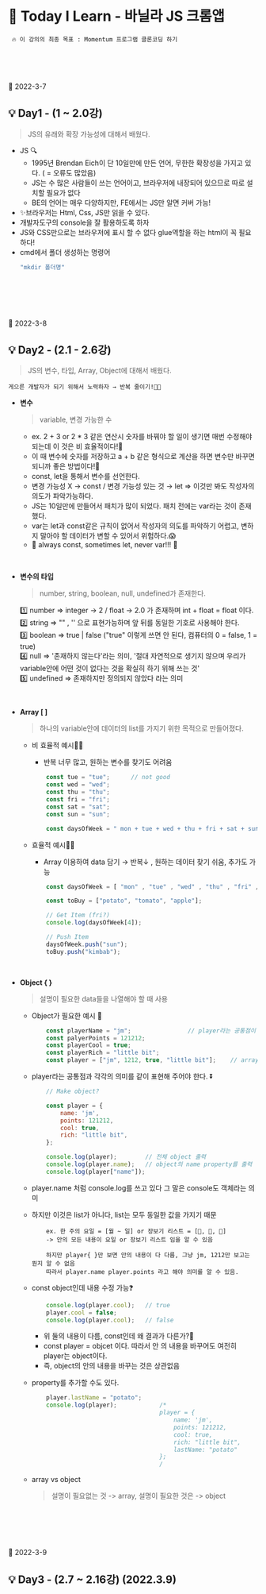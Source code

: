 # 📓 Today I Learn - 바닐라 JS 크롬앱
``` 
 🔥 이 강의의 최종 목표 : Momentum 프로그램 클론코딩 하기  
 ```   


<br/>
<br/>
<br/>  

📅 2022-3-7
## **💡 Day1 - (1 ~ 2.0강)**  

> JS의 유래와 확장 가능성에 대해서 배웠다.  

- JS 🔍
    - 1995년 Brendan Eich이 단 10일만에 만든 언어, 무한한 확장성을 가지고 있다. ( = 오류도 많았음)
    - JS는 수 많은 사람들이 쓰는 언어이고, 브라우저에 내장되어 있으므로 따로 설치할 필요가 없다
    - BE의 언어는 매우 다양하지만, FE에서는 JS만 알면 커버 가능!
- ✨브라우저는 Html, Css, JS만 읽을 수 있다.   
- 개발자도구의 console을 잘 활용하도록 하자
- JS와 CSS만으로는 브라우저에 표시 할 수 없다 glue역할을 하는 html이 꼭 필요하다!
- cmd에서 폴더 생성하는 명령어  
    ```cmd
    "mkdir 폴더명"
    ```

<br/>
<br/>
<br/>
<br/>


📅 2022-3-8
## **💡 Day2 - (2.1 - 2.6강)** 

> JS의 변수, 타입, Array, Object에 대해서 배웠다.

    게으른 개발자가 되기 위해서 노력하자 → 반복 줄이기!👩‍💻  

- **변수**
    > variable, 변경 가능한 수  

    - ex. 2 + 3 or 2 * 3 같은 연산시 숫자를 바꿔야 할 일이 생기면 매번 수정해야 되는데 이 것은 비 효율적이다!🤔
    - 이 때 변수에 숫자를 저장하고 a + b 같은 형식으로 계산을 하면 변수만 바꾸면 되니까 좋은 방법이다!🤗
    - const, let을 통해서 변수를 선언한다.
    - 변경 가능성 X → const / 변경 가능성 있는 것 → let  =>  이것만 봐도 작성자의 의도가 파악가능하다.
    - JS는 10일만에 만들어서 패치가 많이 되었다. 패치 전에는 var라는 것이 존재했다.
    - var는 let과 const같은 규칙이 없어서 작성자의 의도를 파악하기 어렵고, 변하지 말아야 할 데이터가 변할 수 있어서 위험하다.😱
    - 📌 always const, sometimes let, never var!!! 📌   

<br/>

- **변수의 타입**
    > number, string, boolean, null, undefined가 존재한다.

    1️⃣ number ⇒ integer → 2 / float → 2.0 가 존재하며 int + float = float 이다.  
    2️⃣ string ⇒ "" , '' 으로 표현가능하며 앞 뒤를 동일한 기호로 사용해야 한다.  
    3️⃣ boolean ⇒ true | false ("true" 이렇게 쓰면 안 된다, 컴퓨터의 0 = false, 1 = true)  
    4️⃣ null ⇒ '존재하지 않는다'라는 의미, '절대 자연적으로 생기지 않으며 우리가 variable안에 어떤 것이 없다는 것을 확실히 하기 위해 쓰는 것'  
    5️⃣ undefined ⇒ 존재하지만 정의되지 않았다 라는 의미  

<br/>

- **Array [ ]**
    > 하나의 variable안에 데이터의 list를 가지기 위한 목적으로 만들어졌다.    
    - 비 효율적 예시🙅‍♀️  
        - 반복 너무 많고, 원하는 변수를 찾기도 어려움    
        ```JavaScript
            const tue = "tue";      // not good
            const wed = "wed";
            const thu = "thu";
            const fri = "fri";
            const sat = "sat";
            const sun = "sun";

            const daysOfWeek = " mon + tue + wed + thu + fri + sat + sun";      // not good
        ```

    - 효율적 예시🙆‍♀️  
        - Array 이용하여 data 담기 → 반복↓ , 원하는 데이터 찾기 쉬움, 추가도 가능    
        ```JavaScript
            const daysOfWeek = [ "mon" , "tue" , "wed" , "thu" , "fri" , "sat"];     // good

            const toBuy = ["potato", "tomato", "apple"];

            // Get Item (fri?)
            console.log(daysOfWeek[4]);

            // Push Item
            daysOfWeek.push("sun");
            toBuy.push("kimbab");
        ```
<br/>

- **Object { }**    
    > 설명이 필요한 data들을 나열해야 할 때 사용    
    - Object가 필요한 예시 👀
        ```JavaScript
            const playerName = "jm";                // player라는 공통점이 있음
            const palyerPoints = 121212;
            const playerCool = true;
            const playerRich = "little bit";
            const player = ["jm", 1212, true, "little bit"];    // array 로는 명확한 의미를 알 수 없다.
        ```        
    - player라는 공통점과 각각의 의미를 같이 표현해 주어야 한다. ⏬

        ```javascript
            // Make object?

            const player = {
                name: 'jm',
                points: 121212,
                cool: true,
                rich: "little bit",
            };

            console.log(player);        // 전체 object 출력
            console.log(player.name);   // object의 name property를 출력
            console.log(player["name"]);
        ```
    - player.name 처럼 console.log를 쓰고 있다 그 말은 console도 객체라는 의미
    - 하지만 이것은 list가 아니다, list는 모두 동일한 값을 가지기 때문
        ```
            ex. 한 주의 요일 = [월 ~ 일] or 장보기 리스트 = [🍎, 🧅, 🥕]
            -> 안의 모든 내용이 요일 or 장보기 리스트 임을 알 수 있음

            하지만 player{ }만 보면 안의 내용이 다 다름, 그냥 jm, 1212만 보고는 뭔지 알 수 없음
            따라서 player.name player.points 라고 해야 의미를 알 수 있음.
        ```
    - const object인데 내용 수정 가능❓
        ```js
            console.log(player.cool);   // true
            player.cool = false;
            console.log(player.cool);   // false
        ```   
        - 위 둘의 내용이 다름, const인데 왜 결과가 다른가?🤔
        - const player = objcet 이다. 따라서 안 의 내용을 바꾸어도 여전히 player는 object이다.
        - 즉, object의 안의 내용을 바꾸는 것은 상관없음
    -  property를 추가할 수도 있다.
        ```js
            player.lastName = "potato";
            console.log(player);            /* 
                                            player = {
                                                name: 'jm',
                                                points: 121212,
                                                cool: true,
                                                rich: "little bit",
                                                lastName: "potato"
                                            };
                                            /      
        ```
    - array vs object  
        > 설명이 필요없는 것 -> array, 설명이 필요한 것은 -> object

<br/>
<br/>
<br/>
<br/>


📅 2022-3-9
## **💡 Day3 - (2.7 ~ 2.16강)** (2022.3.9)
